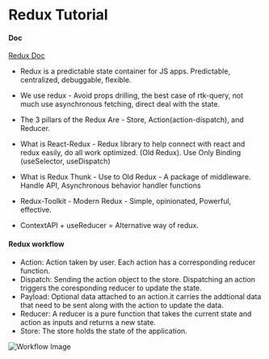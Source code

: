 # Redux Tutorial

#### Doc

[Redux Doc](https://redux.js.org/)

- Redux is a predictable state container for JS apps. Predictable, centralized, debuggable, flexible.
- We use redux - Avoid props drilling, the best case of rtk-query, not much use asynchronous fetching, direct deal with the state.
- The 3 pillars of the Redux Are - Store, Action(action-dispatch), and Reducer.

- What is React-Redux - Redux library to help connect with react and redux easily, do all work optimized. (Old Redux). Use Only Binding (useSelector, useDispatch)
- What is Redux Thunk - Use to Old Redux - A package of middleware. Handle API, Asynchronous behavior handler functions

- Redux-Toolkit - Modern Redux - Simple, opinionated, Powerful, effective.
- ContextAPI + useReducer = Alternative way of redux.

#### Redux workflow

- Action: Action taken by user. Each action has a corresponding reducer function.
- Dispatch: Sending the action object to the store. Dispatching an action triggers the coresponding reducer to update the state.
- Payload: Optional data attached to an action.it carries the addtional data that need to be sent along with the action to update the data.
- Reducer: A reducer is a pure function that takes the current state and action as inputs and returns a new state.
- Store: The store holds the state of the application.

![Workflow Image](https://redux.js.org/assets/images/ReduxDataFlowDiagram-49fa8c3968371d9ef6f2a1486bd40a26.gif)
